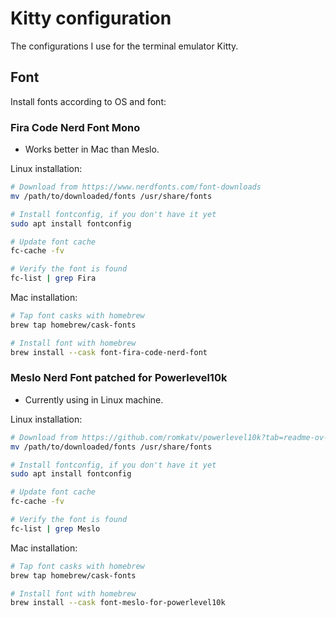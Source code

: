 # Kitty configuration

The configurations I use for the terminal emulator Kitty.

## Font

Install fonts according to OS and font:

### Fira Code Nerd Font Mono

- Works better in Mac than Meslo.

Linux installation:

```bash
# Download from https://www.nerdfonts.com/font-downloads
mv /path/to/downloaded/fonts /usr/share/fonts

# Install fontconfig, if you don't have it yet
sudo apt install fontconfig

# Update font cache
fc-cache -fv

# Verify the font is found
fc-list | grep Fira
```

Mac installation:

```bash
# Tap font casks with homebrew
brew tap homebrew/cask-fonts

# Install font with homebrew
brew install --cask font-fira-code-nerd-font
```

### Meslo Nerd Font patched for Powerlevel10k

- Currently using in Linux machine.

Linux installation:

```bash
# Download from https://github.com/romkatv/powerlevel10k?tab=readme-ov-file#meslo-nerd-font-patched-for-powerlevel10k
mv /path/to/downloaded/fonts /usr/share/fonts

# Install fontconfig, if you don't have it yet
sudo apt install fontconfig

# Update font cache
fc-cache -fv

# Verify the font is found
fc-list | grep Meslo
```

Mac installation:

```bash
# Tap font casks with homebrew
brew tap homebrew/cask-fonts

# Install font with homebrew
brew install --cask font-meslo-for-powerlevel10k
```
